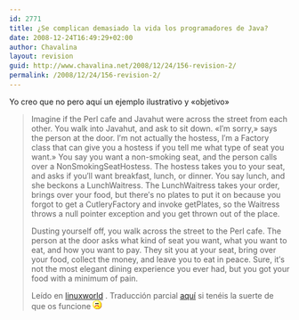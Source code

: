 ```yaml
---
id: 2771
title: ¿Se complican demasiado la vida los programadores de Java?
date: 2008-12-24T16:49:29+02:00
author: Chavalina
layout: revision
guid: http://www.chavalina.net/2008/12/24/156-revision-2/
permalink: /2008/12/24/156-revision-2/
---
```

Yo creo que no pero aqu&iacute; un ejemplo ilustrativo y «objetivo» 

> Imagine if the Perl cafe and Javahut were across the street from each other. You walk into Javahut, and ask to sit down. «I&prime;m sorry,» says the person at the door. I&prime;m not actually the hostess, I&prime;m a Factory class that can give you a hostess if you tell me what type of seat you want.» You say you want a non-smoking seat, and the person calls over a NonSmokingSeatHostess. The hostess takes you to your seat, and asks if you&prime;ll want breakfast, lunch, or dinner. You say lunch, and she beckons a LunchWaitress. The LunchWaitress takes your order, brings over your food, but there&prime;s no plates to put it on because you forgot to get a CutleryFactory and invoke getPlates, so the Waitress throws a null pointer exception and you get thrown out of the place.
> 
> Dusting yourself off, you walk across the street to the Perl cafe. The person at the door asks what kind of seat you want, what you want to eat, and how you want to pay. They sit you at your seat, bring over your food, collect the money, and leave you to eat in peace. Sure, it&prime;s not the most elegant dining experience you ever had, but you got your food with a minimum of pain.
> 
> <p class="cita">
>   Le&iacute;do en <a href=http://www.linuxworld.com/story/44251.htmtarget=&prime;_blank&prime;>linuxworld</a> . Traducci&oacute;n parcial <a href=http://www.lpsz.org/noticias/154 target=&prime;_blank&prime;>aqu&iacute;</a> si tenéis la suerte de que os funcione <img src="/imagenes/emoticonos/triste.gif" alt="emo" />
> </p>